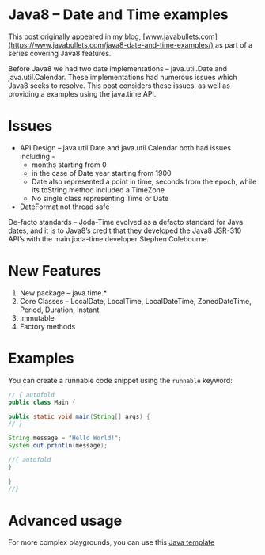 # Java8 – Date and Time examples

This post originally appeared in my blog, [www.javabullets.com](https://www.javabullets.com/java8-date-and-time-examples/) as part of a series covering Java8 features.

Before Java8 we had two date implementations – java.util.Date and java.util.Calendar. These implementations had numerous issues which Java8 seeks to resolve. This post considers these issues, as well as providing a examples using the java.time API.

# Issues

* API Design – java.util.Date and java.util.Calendar both had issues including -
  * months starting from 0
  * in the case of Date year starting from 1900
  * Date also represented a point in time, seconds from the epoch, while its toString method included a TimeZone
  * No single class representing Time or Date
* DateFormat not thread safe

De-facto standards – Joda-Time evolved as a defacto standard for Java dates, and it is to Java8’s credit that they developed the Java8 JSR-310 API’s with the main joda-time developer Stephen Colebourne.

# New Features

1. New package – java.time.*
2. Core Classes – LocalDate, LocalTime, LocalDateTime, ZonedDateTime, Period, Duration, Instant
3. Immutable
4. Factory methods

# Examples

You can create a runnable code snippet using the `runnable` keyword:

```java runnable
// { autofold
public class Main {

public static void main(String[] args) {
// }

String message = "Hello World!";
System.out.println(message);

//{ autofold
}

}
//}
```

# Advanced usage

For more complex playgrounds, you can use this [Java template](https://github.com/TechDotIO/java-template)

